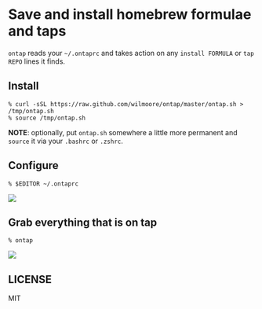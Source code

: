 # Save and install homebrew formulae and taps

`ontap` reads your `~/.ontaprc` and takes action on any `install FORMULA` or `tap REPO` lines it finds.

## Install

    % curl -sSL https://raw.github.com/wilmoore/ontap/master/ontap.sh > /tmp/ontap.sh
    % source /tmp/ontap.sh

**NOTE**: optionally, put `ontap.sh` somewhere a little more permanent and `source` it via your `.bashrc` or `.zshrc`.

## Configure

    % $EDITOR ~/.ontaprc

![](https://cloudup.com/ceBATd5bKAu+)

## Grab everything that is on tap

    % ontap

![](https://cloudup.com/cmZTLXBkeGV+)

## LICENSE

  MIT

